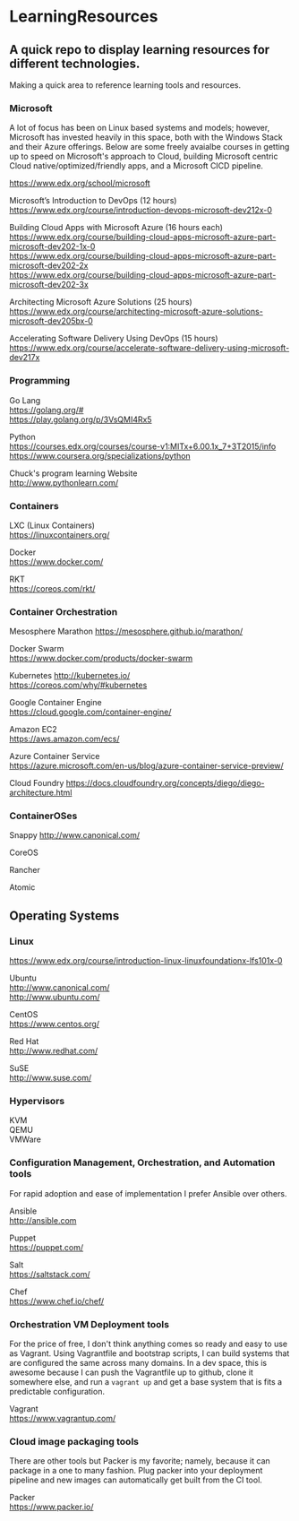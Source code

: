 # LearningResources

## A quick repo to display learning resources for different technologies.  
Making a quick area to reference learning tools and resources.

### Microsoft
A lot of focus has been on Linux based systems and models; however, Microsoft has invested heavily in this space, both with the Windows Stack and their Azure offerings. Below are some freely avaialbe courses in getting up to speed on Microsoft's approach to Cloud, building Microsoft centric Cloud native/optimized/friendly apps, and a Microsoft CICD pipeline.  

https://www.edx.org/school/microsoft   

Microsoft’s Introduction to DevOps (12 hours)  
https://www.edx.org/course/introduction-devops-microsoft-dev212x-0  

Building Cloud Apps with Microsoft Azure  (16 hours each)  
https://www.edx.org/course/building-cloud-apps-microsoft-azure-part-microsoft-dev202-1x-0  
https://www.edx.org/course/building-cloud-apps-microsoft-azure-part-microsoft-dev202-2x  
https://www.edx.org/course/building-cloud-apps-microsoft-azure-part-microsoft-dev202-3x  

Architecting Microsoft Azure Solutions (25 hours)  
https://www.edx.org/course/architecting-microsoft-azure-solutions-microsoft-dev205bx-0  

Accelerating Software Delivery Using DevOps  (15 hours)  
https://www.edx.org/course/accelerate-software-delivery-using-microsoft-dev217x  

### Programming

Go Lang  
https://golang.org/#  
https://play.golang.org/p/3VsQMI4Rx5  

Python  
https://courses.edx.org/courses/course-v1:MITx+6.00.1x_7+3T2015/info  
https://www.coursera.org/specializations/python  

Chuck's program learning Website  
http://www.pythonlearn.com/  

### Containers
LXC (Linux Containers)  
https://linuxcontainers.org/  

Docker  
https://www.docker.com/  

RKT  
https://coreos.com/rkt/  

### Container Orchestration

Mesosphere Marathon
https://mesosphere.github.io/marathon/  

Docker Swarm   
https://www.docker.com/products/docker-swarm  

Kubernetes
http://kubernetes.io/  
https://coreos.com/why/#kubernetes  

Google Container Engine  
https://cloud.google.com/container-engine/  

Amazon EC2  
https://aws.amazon.com/ecs/  

Azure Container Service  
https://azure.microsoft.com/en-us/blog/azure-container-service-preview/  

Cloud Foundry
https://docs.cloudfoundry.org/concepts/diego/diego-architecture.html  


### ContainerOSes
Snappy
http://www.canonical.com/

CoreOS

Rancher

Atomic

## Operating Systems
### Linux  
https://www.edx.org/course/introduction-linux-linuxfoundationx-lfs101x-0

Ubuntu  
http://www.canonical.com/  
http://www.ubuntu.com/  

CentOS  
https://www.centos.org/  

Red Hat  
http://www.redhat.com/   

SuSE  
http://www.suse.com/  

### Hypervisors
KVM  
QEMU  
VMWare  

### Configuration Management, Orchestration, and Automation tools
For rapid adoption and ease of implementation I prefer Ansible over others.

Ansible  
http://ansible.com  

Puppet  
https://puppet.com/  

Salt  
https://saltstack.com/  

Chef  
https://www.chef.io/chef/  


### Orchestration VM Deployment tools
For the price of free, I don't think anything comes so ready and easy to use as Vagrant. Using Vagrantfile and bootstrap scripts, I can build systems that are configured the same across many domains. In a dev space, this is awesome because I can push the Vagrantfile up to github, clone it somewhere else, and run a `vagrant up` and get a base system that is fits a predictable configuration.

Vagrant  
https://www.vagrantup.com/   

### Cloud image packaging tools
There are other tools but Packer is my favorite; namely, because it can package in a one to many fashion. Plug packer into your deployment pipeline and new images can automatically get built from the CI tool.  

Packer  
https://www.packer.io/  
